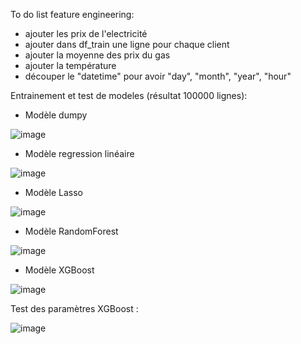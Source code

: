 To do list feature engineering: 
- ajouter les prix de l'electricité
- ajouter dans df_train une ligne pour chaque client
- ajouter la moyenne des prix du gas
- ajouter la température
- découper le "datetime" pour avoir "day", "month", "year", "hour"


Entrainement et test de modeles (résultat 100000 lignes): 
- Modèle dumpy

![image](https://github.com/JawadBLK/kaggle_prediction_enefit/assets/100697289/a5c05da5-7a19-49a0-87a8-de798e9cc106)

- Modèle regression linéaire

![image](https://github.com/JawadBLK/kaggle_prediction_enefit/assets/100697289/8b9b98b1-6954-4f6c-862d-e8c941487ec1)

- Modèle Lasso

![image](https://github.com/JawadBLK/kaggle_prediction_enefit/assets/100697289/0d9d4014-32e6-4af8-87d7-60bf91dbc189)

- Modèle RandomForest

![image](https://github.com/JawadBLK/kaggle_prediction_enefit/assets/100697289/6ccde1e8-1cd7-49a3-bf54-b3b8231457a9)

- Modèle XGBoost



![image](https://github.com/JawadBLK/kaggle_prediction_enefit/assets/100697289/b4cb1282-685d-48b3-b106-865d04b40d61)

Test des paramètres XGBoost : 





![image](https://github.com/JawadBLK/kaggle_prediction_enefit/assets/100697289/2f4d6f9b-3186-4a84-a880-a0c8cb1a105b)

